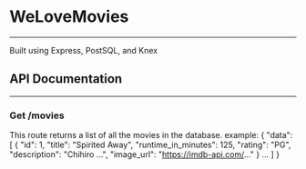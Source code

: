 # WeLoveMovies
---
Built using Express, PostSQL, and Knex

## API Documentation
---
### Get /movies
This route returns a list of all the movies in the database.
example:
  {
    "data": [
      {
        "id": 1,
        "title": "Spirited Away",
        "runtime_in_minutes": 125,
        "rating": "PG",
        "description": "Chihiro ...",
        "image_url": "https://imdb-api.com/..."
      }
      ...
    ]
  }
